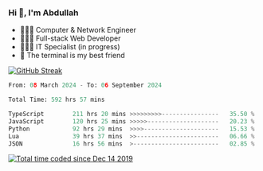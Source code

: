 <h3>Hi 👋, I'm Abdullah</h3>

- 👷🏼‍♂️ Computer & Network Engineer
- 👨🏻‍💻 Full-stack Web Developer
- 👨🏻‍💻 IT Specialist (in progress)
- 🖤 The terminal is my best friend

[![GitHub Streak](https://streak-stats.demolab.com?user=al3bad&theme=transparent&date_format=j%20M%5B%20Y%5D)](https://git.io/streak-stats)

<!--START_SECTION:waka-->

```python
From: 08 March 2024 - To: 06 September 2024

Total Time: 592 hrs 57 mins

TypeScript        211 hrs 20 mins >>>>>>>>>----------------   35.50 %
JavaScript        120 hrs 25 mins >>>>>--------------------   20.23 %
Python            92 hrs 29 mins  >>>>---------------------   15.53 %
Lua               39 hrs 37 mins  >>-----------------------   06.66 %
JSON              16 hrs 56 mins  >------------------------   02.85 %
```

<!--END_SECTION:waka-->

<p>
  <a href="https://wakatime.com/@ce2a2aac-0d6b-4d65-b864-8a4bcaf12967"><img src="https://wakatime.com/badge/user/ce2a2aac-0d6b-4d65-b864-8a4bcaf12967.svg" alt="Total time coded since Dec 14 2019" /></a>
</p>

